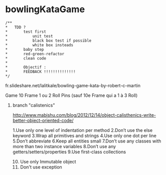 bowlingKataGame
===============

	/**
	*   TDD ?
	*       test first
	*           unit test
	*           black box test if possible
	*           white box insteads
	*       baby step
	*       red-green-refactor
	*       clean code
	*
	*       Objectif :
	*       FEEDBACK !!!!!!!!!!!!!!
	*/


fr.slideshare.net/lalitkale/bowling-game-kata-by-robert-c-martin

Game
	10 Frame
		1 ou 2 Roll
			Pins
        (sauf 10e Frame qui a 1 à 3 Roll)

1. branch "calistenics"

	http://www.mabishu.com/blog/2012/12/14/object-calisthenics-write-better-object-oriented-code/

    1.Use only one level of indentation per method
    2.Don’t use the else keyword
    3.Wrap all primitives and strings
    4.Use only one dot per line
    5.Don’t abbreviate
    6.Keep all entities small
    7.Don’t use any classes with more than two instance variables
    8.Don’t use any getters/setters/properties
    9.Use first-class collections

	10. Use only Immutable object
	11. Don't use exception
